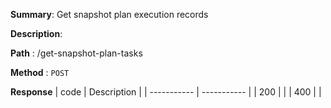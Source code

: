 **Summary**: Get snapshot plan execution records

**Description**:

**Path** : /get-snapshot-plan-tasks

**Method** : `POST`

**Response**
| code      | Description |
| ----------- | ----------- |
|  200   |       |
|  400   |       |

